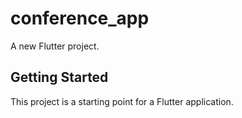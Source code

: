 # conference_app

A new Flutter project.

## Getting Started

This project is a starting point for a Flutter application.


